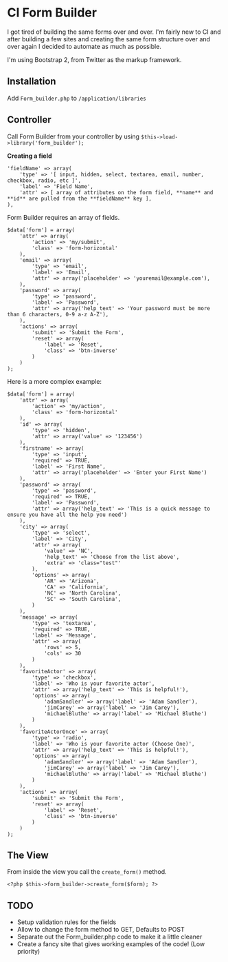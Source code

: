 CI Form Builder
=================

I got tired of building the same forms over and over. I'm fairly new to CI and after building a few sites and creating the same form structure over and over again I decided to automate as much as possible.

I'm using Bootstrap 2, from Twitter as the markup framework.

Installation
------------

Add `Form_builder.php` to `/application/libraries`

Controller
----------

Call Form Builder from your controller by using `$this->load->library('form_builder');`

**Creating a field**

    'fieldName' => array(
        'type' => '[ input, hidden, select, textarea, email, number, checkbox, radio, etc ]',
        'label' => 'Field Name',
        'attr' => [ array of attributes on the form field, **name** and **id** are pulled from the **fieldName** key ],
    ),

Form Builder requires an array of fields.

    $data['form'] = array(
        'attr' => array(
            'action' => 'my/submit',
            'class' => 'form-horizontal'
        ),
        'email' => array(
            'type' => 'email',
            'label' => 'Email',
            'attr' => array('placeholder' => 'youremail@example.com'),
        ),
        'password' => array(
            'type' => 'password',
            'label' => 'Password',
            'attr' => array('help_text' => 'Your password must be more than 6 characters, 0-9 a-z A-Z'),
        ),
        'actions' => array(
            'submit' => 'Submit the Form',
            'reset' => array(
                'label' => 'Reset',
                'class' => 'btn-inverse'
            )
        )
    );

Here is a more complex example:

    $data['form'] = array(
        'attr' => array(
            'action' => 'my/action',
            'class' => 'form-horizontal'
        ),
        'id' => array(
            'type' => 'hidden',
            'attr' => array('value' => '123456')
        ),
        'firstname' => array(
            'type' => 'input',
            'required' => TRUE,
            'label' => 'First Name',
            'attr' => array('placeholder' => 'Enter your First Name')
        ),
        'password' => array(
            'type' => 'password',
            'required' => TRUE,
            'label' => 'Password',
            'attr' => array('help_text' => 'This is a quick message to ensure you have all the help you need')
        ),
        'city' => array(
            'type' => 'select',
            'label' => 'City',
            'attr' => array(
                'value' => 'NC',
                'help_text' => 'Choose from the list above',
                'extra' => 'class="test"'
            ),
            'options' => array(
                'AR' => 'Arizona',
                'CA' => 'California',
                'NC' => 'North Carolina',
                'SC' => 'South Carolina',
            )   
        ),
        'message' => array(
            'type' => 'textarea',
            'required' => TRUE,
            'label' => 'Message',
            'attr' => array(
                'rows' => 5,
                'cols' => 30
            )
        ),
        'favoriteActor' => array(
            'type' => 'checkbox',
            'label' => 'Who is your favorite actor',
            'attr' => array('help_text' => 'This is helpful!'),
            'options' => array(
                'adamSandler' => array('label' => 'Adam Sandler'),
                'jimCarey' => array('label' => 'Jim Carey'),
                'michaelBluthe' => array('label' => 'Michael Bluthe')
            )
        ),
        'favoriteActorOnce' => array(
            'type' => 'radio',
            'label' => 'Who is your favorite actor (Choose One)',
            'attr' => array('help_text' => 'This is helpful!'),
            'options' => array(
                'adamSandler' => array('label' => 'Adam Sandler'),
                'jimCarey' => array('label' => 'Jim Carey'),
                'michaelBluthe' => array('label' => 'Michael Bluthe')
            )
        ),
        'actions' => array(
            'submit' => 'Submit the Form',
            'reset' => array(
                'label' => 'Reset',
                'class' => 'btn-inverse'
            )
        )
    );

The View
--------

From inside the view you call the `create_form()` method.

    <?php $this->form_builder->create_form($form); ?>


TODO
----

* Setup validation rules for the fields
* Allow to change the form method to GET, Defaults to POST
* Separate out the Form_builder.php code to make it a little cleaner
* Create a fancy site that gives working examples of the code! (Low priority)